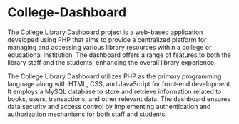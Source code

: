 # College-Dashboard

The College Library Dashboard project is a web-based application developed using PHP that aims to provide a centralized platform for managing and accessing various library resources within a college or educational institution. The dashboard offers a range of features to both the library staff and the students, enhancing the overall library experience.

The College Library Dashboard utilizes PHP as the primary programming language along with HTML, CSS, and JavaScript for front-end development. It employs a MySQL database to store and retrieve information related to books, users, transactions, and other relevant data. The dashboard ensures data security and access control by implementing authentication and authorization mechanisms for both staff and students.
